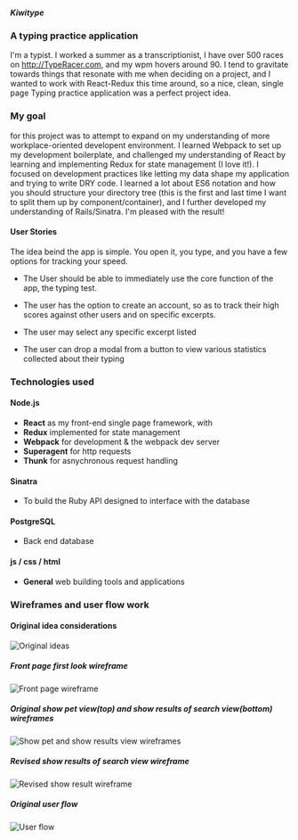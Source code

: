 ##### Kiwitype

### A typing practice application
I'm a typist. I worked a summer as a transcriptionist, I have over 500 races on http://TypeRacer.com, and my wpm hovers around 90. I tend to gravitate towards things that resonate with me when deciding on a project, and I wanted to work with React-Redux this time around, so a nice, clean, single page Typing practice application was a perfect project idea.

### My goal
for this project was to attempt to expand on my understanding of more workplace-oriented developent environment. I learned Webpack to set up my development boilerplate, and challenged my understanding of React by learning and implementing Redux for state management (I love it!). I focused on development practices like letting my data shape my application and trying to write DRY code. I learned a lot about ES6 notation and how you should structure your directory tree (this is the first and last time I want to split them up by component/container), and I further developed my understanding of Rails/Sinatra. I'm pleased with the result!


#### __User Stories__
The idea beind the app is simple. You open it, you type, and you have a few options for tracking your speed.

- The User should be able to immediately use the core function of the app, the typing test.

- The user has the option to create an account, so as to track their high scores against other users and on specific excerpts.

- The user may select any specific excerpt listed

- The user can drop a modal from a button to view various statistics collected about their typing


### Technologies used
#### __Node.js__
- **React** as my front-end single page framework, with 
- **Redux** implemented for state management
- **Webpack** for development & the webpack dev server
- **Superagent** for http requests
- **Thunk** for asnychronous request handling

#### __Sinatra__
- To build the Ruby API designed to interface with the database

#### __PostgreSQL__
- Back end database

#### __js / css / html__
- **General** web building tools and applications


### Wireframes and user flow work
#### __Original idea considerations__
![Original ideas](https://raw.githubusercontent.com/rynelaster/Project-2-CRUD-Pet-App/master/public/img/IMG_3739.JPG)


##### __Front page first look wireframe__
![Front page wireframe](https://raw.githubusercontent.com/rynelaster/Project-2-CRUD-Pet-App/master/public/img/IMG_3740.JPG)


##### __Original show pet view(top) and show results of search view(bottom) wireframes__
![Show pet and show results view wireframes](https://raw.githubusercontent.com/rynelaster/Project-2-CRUD-Pet-App/master/public/img/IMG_3741.JPG)


##### __Revised show results of search view wireframe__
![Revised show result wireframe](https://raw.githubusercontent.com/rynelaster/Project-2-CRUD-Pet-App/master/public/img/IMG_3742.JPG)


##### __Original user flow__
![User flow](https://raw.githubusercontent.com/rynelaster/Project-2-CRUD-Pet-App/master/public/img/IMG_3744.JPG)